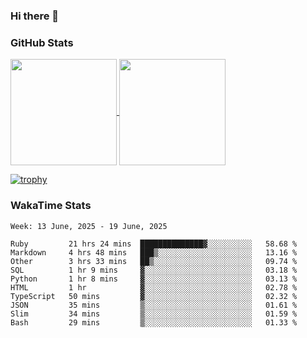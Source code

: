 ### Hi there 👋

### GitHub Stats

<a href="https://github.com/anuraghazra/github-readme-stats">
  <img align="center" height="170px" src="https://github-readme-stats.vercel.app/api/top-langs/?username=tksfjt1024&layout=compact&count_private=true&show_icons=true&show_icons=true&theme=graywhite" />
</a>
<a href="https://github.com/anuraghazra/github-readme-stats">
  <img align="center" height="170px" src="https://github-readme-stats.vercel.app/api?username=tksfjt1024&count_private=true&show_icons=true&show_icons=true&theme=graywhite" />
</a>

[![trophy](https://github-profile-trophy.vercel.app/?username=tksfjt1024)](https://github.com/ryo-ma/github-profile-trophy)

### WakaTime Stats

<!--START_SECTION:waka-->
```text
Week: 13 June, 2025 - 19 June, 2025

Ruby         21 hrs 24 mins  ██████████████▓░░░░░░░░░░   58.68 % 
Markdown     4 hrs 48 mins   ███▒░░░░░░░░░░░░░░░░░░░░░   13.16 % 
Other        3 hrs 33 mins   ██▒░░░░░░░░░░░░░░░░░░░░░░   09.74 % 
SQL          1 hr 9 mins     ▓░░░░░░░░░░░░░░░░░░░░░░░░   03.18 % 
Python       1 hr 8 mins     ▓░░░░░░░░░░░░░░░░░░░░░░░░   03.13 % 
HTML         1 hr            ▓░░░░░░░░░░░░░░░░░░░░░░░░   02.78 % 
TypeScript   50 mins         ▓░░░░░░░░░░░░░░░░░░░░░░░░   02.32 % 
JSON         35 mins         ▒░░░░░░░░░░░░░░░░░░░░░░░░   01.61 % 
Slim         34 mins         ▒░░░░░░░░░░░░░░░░░░░░░░░░   01.59 % 
Bash         29 mins         ▒░░░░░░░░░░░░░░░░░░░░░░░░   01.33 % 
```
<!--END_SECTION:waka-->
